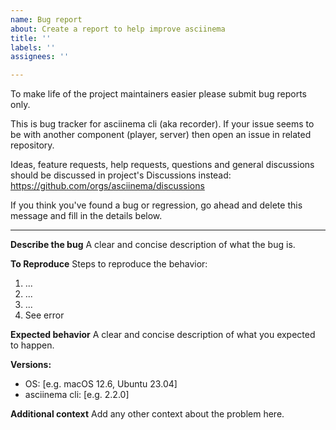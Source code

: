 ```yaml
---
name: Bug report
about: Create a report to help improve asciinema
title: ''
labels: ''
assignees: ''

---
```


To make life of the project maintainers easier please submit bug reports only.

This is bug tracker for asciinema cli (aka recorder). If your issue seems to be with another component (player, server) then open an issue in related repository.

Ideas, feature requests, help requests, questions and general discussions should be discussed in project's Discussions instead: https://github.com/orgs/asciinema/discussions

If you think you've found a bug or regression, go ahead and delete this message and fill in the details below.

-----

**Describe the bug**
A clear and concise description of what the bug is.

**To Reproduce**
Steps to reproduce the behavior:
1. ...
2. ...
3. ...
4. See error

**Expected behavior**
A clear and concise description of what you expected to happen.

**Versions:**
 - OS: [e.g. macOS 12.6, Ubuntu 23.04]
 - asciinema cli: [e.g. 2.2.0]

**Additional context**
Add any other context about the problem here.
